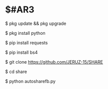 # $#AR3

$ pkg update && pkg upgrade

$ pkg install python

$ pip install requests

$ pip install bs4

$ git clone https://github.com/JERUZ-15/SHARE

$ cd share

$ python autosharefb.py

 
